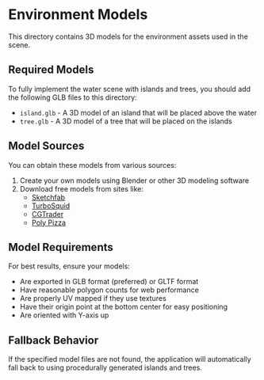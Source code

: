 # Environment Models

This directory contains 3D models for the environment assets used in the scene.

## Required Models

To fully implement the water scene with islands and trees, you should add the following GLB files to this directory:

- `island.glb` - A 3D model of an island that will be placed above the water
- `tree.glb` - A 3D model of a tree that will be placed on the islands

## Model Sources

You can obtain these models from various sources:

1. Create your own models using Blender or other 3D modeling software
2. Download free models from sites like:
   - [Sketchfab](https://sketchfab.com/features/free-3d-models)
   - [TurboSquid](https://www.turbosquid.com/Search/3D-Models/free)
   - [CGTrader](https://www.cgtrader.com/free-3d-models)
   - [Poly Pizza](https://poly.pizza/)

## Model Requirements

For best results, ensure your models:

- Are exported in GLB format (preferred) or GLTF format
- Have reasonable polygon counts for web performance
- Are properly UV mapped if they use textures
- Have their origin point at the bottom center for easy positioning
- Are oriented with Y-axis up

## Fallback Behavior

If the specified model files are not found, the application will automatically fall back to using procedurally generated islands and trees. 